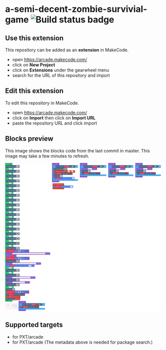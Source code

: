 # a-semi-decent-zombie-survivial-game ![Build status badge](https://github.com/icicles900/a-semi-decent-zombie-survivial-game/workflows/MakeCode/badge.svg)



## Use this extension

This repository can be added as an **extension** in MakeCode.

* open https://arcade.makecode.com/
* click on **New Project**
* click on **Extensions** under the gearwheel menu
* search for the URL of this repository and import

## Edit this extension

To edit this repository in MakeCode.

* open https://arcade.makecode.com/
* click on **Import** then click on **Import URL**
* paste the repository URL and click import

## Blocks preview

This image shows the blocks code from the last commit in master.
This image may take a few minutes to refresh.

![A rendered view of the blocks](https://github.com/icicles900/a-semi-decent-zombie-survivial-game/raw/master/.makecode/blocks.png)

## Supported targets

* for PXT/arcade
* for PXT/arcade
(The metadata above is needed for package search.)

